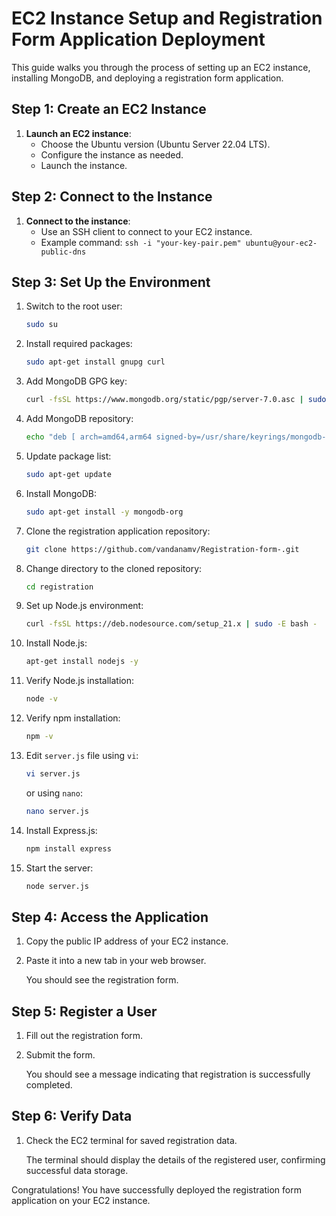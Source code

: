 # EC2 Instance Setup and Registration Form Application Deployment

This guide walks you through the process of setting up an EC2 instance, installing MongoDB, and deploying a registration form application.

## Step 1: Create an EC2 Instance

1. **Launch an EC2 instance**:
   - Choose the Ubuntu version (Ubuntu Server 22.04 LTS).
   - Configure the instance as needed.
   - Launch the instance.

## Step 2: Connect to the Instance

1. **Connect to the instance**:
   - Use an SSH client to connect to your EC2 instance.
   - Example command: `ssh -i "your-key-pair.pem" ubuntu@your-ec2-public-dns`

## Step 3: Set Up the Environment

1. Switch to the root user:
   ```sh
   sudo su
   ```

2. Install required packages:
   ```sh
   sudo apt-get install gnupg curl
   ```

3. Add MongoDB GPG key:
   ```sh
   curl -fsSL https://www.mongodb.org/static/pgp/server-7.0.asc | sudo gpg -o /usr/share/keyrings/mongodb-server-7.0.gpg --dearmor
   ```

4. Add MongoDB repository:
   ```sh
   echo "deb [ arch=amd64,arm64 signed-by=/usr/share/keyrings/mongodb-server-7.0.gpg ] https://repo.mongodb.org/apt/ubuntu jammy/mongodb-org/7.0 multiverse" | sudo tee /etc/apt/sources.list.d/mongodb-org-7.0.list
   ```

5. Update package list:
   ```sh
   sudo apt-get update
   ```

6. Install MongoDB:
   ```sh
   sudo apt-get install -y mongodb-org
   ```

7. Clone the registration application repository:
   ```sh
   git clone https://github.com/vandanamv/Registration-form-.git
   ```

8. Change directory to the cloned repository:
   ```sh
   cd registration
   ```

9. Set up Node.js environment:
   ```sh
   curl -fsSL https://deb.nodesource.com/setup_21.x | sudo -E bash -
   ```

10. Install Node.js:
    ```sh
    apt-get install nodejs -y
    ```

11. Verify Node.js installation:
    ```sh
    node -v
    ```

12. Verify npm installation:
    ```sh
    npm -v
    ```

13. Edit `server.js` file using `vi`:
    ```sh
    vi server.js
    ```
    or using `nano`:
    ```sh
    nano server.js
    ```

14. Install Express.js:
    ```sh
    npm install express
    ```

15. Start the server:
    ```sh
    node server.js
    ```

## Step 4: Access the Application

1. Copy the public IP address of your EC2 instance.
2. Paste it into a new tab in your web browser.

   You should see the registration form.

## Step 5: Register a User

1. Fill out the registration form.
2. Submit the form.

   You should see a message indicating that registration is successfully completed.

## Step 6: Verify Data

1. Check the EC2 terminal for saved registration data.
   
   The terminal should display the details of the registered user, confirming successful data storage.

Congratulations! You have successfully deployed the registration form application on your EC2 instance.
